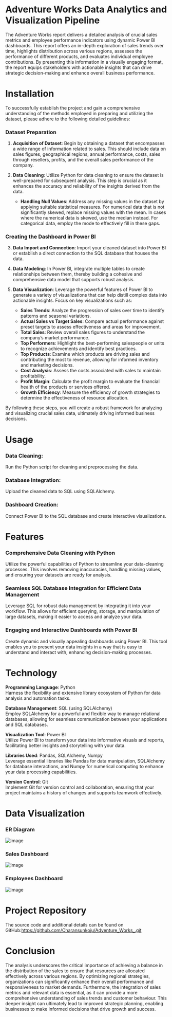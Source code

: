 # Adventure Works Data Analytics and Visualization Pipeline
The Adventure Works report delivers a detailed analysis of crucial sales metrics and employee performance indicators using dynamic Power BI dashboards. This report offers an in-depth exploration of sales trends over time, highlights distribution across various regions, assesses the performance of different products, and evaluates individual employee contributions. By presenting this information in a visually engaging format, the report equips stakeholders with actionable insights that can drive strategic decision-making and enhance overall business performance.
# Installation
To successfully establish the project and gain a comprehensive understanding of the methods employed in preparing and utilizing the dataset, please adhere to the following detailed guidelines:

### Dataset Preparation
1. **Acquisition of Dataset**: Begin by obtaining a dataset that encompasses a wide range of information related to sales. This should include data on sales figures, geographical regions, annual performance, costs, sales through resellers, profits, and the overall sales performance of the company.

2. **Data Cleaning**: Utilize Python for data cleaning to ensure the dataset is well-prepared for subsequent analysis. This step is crucial as it enhances the accuracy and reliability of the insights derived from the data.

   - **Handling Null Values**: Address any missing values in the dataset by applying suitable statistical measures. For numerical data that is not significantly skewed, replace missing values with the mean. In cases where the numerical data is skewed, use the median instead. For categorical data, employ the mode to effectively fill in these gaps.

### Creating the Dashboard in Power BI
3. **Data Import and Connection**: Import your cleaned dataset into Power BI or establish a direct connection to the SQL database that houses the data.

4. **Data Modeling**: In Power BI, integrate multiple tables to create relationships between them, thereby building a cohesive and comprehensive data model that supports robust analysis.

5. **Data Visualization**: Leverage the powerful features of Power BI to generate a variety of visualizations that can help distill complex data into actionable insights. Focus on key visualizations such as:
   - **Sales Trends**: Analyze the progression of sales over time to identify patterns and seasonal variations.
   - **Actual Sales vs Target Sales**: Compare actual performance against preset targets to assess effectiveness and areas for improvement.
   - **Total Sales**: Review overall sales figures to understand the company’s market performance.
   - **Top Performers**: Highlight the best-performing salespeople or units to recognize achievements and identify best practices.
   - **Top Products**: Examine which products are driving sales and contributing the most to revenue, allowing for informed inventory and marketing decisions.
   - **Cost Analysis**: Assess the costs associated with sales to maintain profitability.
   - **Profit Margin**: Calculate the profit margin to evaluate the financial health of the products or services offered.
   - **Growth Efficiency**: Measure the efficiency of growth strategies to determine the effectiveness of resource allocation.

By following these steps, you will create a robust framework for analyzing and visualizing crucial sales data, ultimately driving informed business decisions.

# Usage

### Data Cleaning:

Run the Python script for cleaning and preprocessing the data.

### Database Integration:

Upload the cleaned data to SQL using SQLAlchemy.

### Dashboard Creation:

Connect Power BI to the SQL database and create interactive visualizations.

# Features

### Comprehensive Data Cleaning with Python
Utilize the powerful capabilities of Python to streamline your data-cleaning processes. This involves removing inaccuracies, handling missing values, and ensuring your datasets are ready for analysis.

### Seamless SQL Database Integration for Efficient Data Management
Leverage SQL for robust data management by integrating it into your workflow. This allows for efficient querying, storage, and manipulation of large datasets, making it easier to access and analyze your data.

### Engaging and Interactive Dashboards with Power BI
Create dynamic and visually appealing dashboards using Power BI. This tool enables you to present your data insights in a way that is easy to understand and interact with, enhancing decision-making processes.

# Technology

**Programming Language**: Python  
Harness the flexibility and extensive library ecosystem of Python for data analysis and automation tasks.

**Database Management**: SQL (using SQLAlchemy)  
Employ SQLAlchemy for a powerful and flexible way to manage relational databases, allowing for seamless communication between your applications and SQL databases.

**Visualization Tool**: Power BI  
Utilize Power BI to transform your data into informative visuals and reports, facilitating better insights and storytelling with your data.

**Libraries Used**: Pandas, SQLAlchemy, Numpy  
Leverage essential libraries like Pandas for data manipulation, SQLAlchemy for database interactions, and Numpy for numerical computing to enhance your data processing capabilities.

**Version Control**: Git  
Implement Git for version control and collaboration, ensuring that your project maintains a history of changes and supports teamwork effectively.

# Data Visualization
### ER Diagram
![image](https://github.com/user-attachments/assets/2ac4365f-cc34-41f9-a269-d3eb3a75a3c6)

### Sales Dashboard
![image](https://github.com/user-attachments/assets/68ecfc1b-065d-4a32-a073-efd7f926554b)

### Employees Dashboard
![image](https://github.com/user-attachments/assets/bc15261e-edc8-4f68-bbf6-762bb4070339)


# Project Repository

The source code and additional details can be found on GitHub:https://github.com/Charansunkoju/Adventure_Works_.git

# Conclusion

The analysis underscores the critical importance of achieving a balance in the distribution of the sales to ensure that resources are allocated effectively across various regions. By optimizing regional strategies, organizations can significantly enhance their overall performance and responsiveness to market demands. Furthermore, the integration of sales metrics and relevant data is essential, as it can provide a more comprehensive understanding of sales trends and customer behaviour. This deeper insight can ultimately lead to improved strategic planning, enabling businesses to make informed decisions that drive growth and success.
